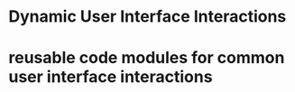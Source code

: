# Dynamic User Interface Interactions

# reusable code modules for common user interface interactions 
